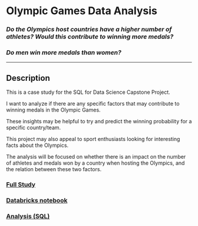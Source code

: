 # Olympic Games Data Analysis

### *Do the Olympics host countries have a higher number of athletes? Would this contribute to winning more medals?*
### *Do men win more medals than women?*
<hr>

## Description

This is a case study for the SQL for Data Science Capstone Project.  

I want to analyze if there are any specific factors that may contribute to winning medals in the Olympic Games.  

These insights may be helpful to try and predict the winning probability for a specific country/team.

This project may also appeal to sport enthusiasts looking for interesting facts about the Olympics.

The analysis will be focused on whether there is an impact on the number of athletes and medals won by a country when hosting the Olympics, and the relation between these two factors.


### [Full Study](https://github.com/mariana-ermano/olympic-games-da/blob/main/Olympic_Games_DA-Full_Project.pdf "Full Case Study")
### [Databricks notebook](https://github.com/mariana-ermano/fitness-tracker-da/blob/main/Olympic_Games_DA_in_SQL_Databricks_notebook.html "Analysis in SQL")
### [Analysis (SQL)](https://github.com/mariana-ermano/fitness-tracker-da/blob/main/Olympic_Games_DA.sql "Analysis in SQL")
